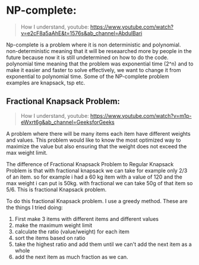 # NP-complete:

>How I understand, youtube: https://www.youtube.com/watch?v=e2cF8a5aAhE&t=1576s&ab_channel=AbdulBari

Np-complete is a problem where it is non deterministic and polynomial. non-deterministic meaning that it will be reseaarched more by people in the future because now it is still undetermined on how to do the code. polynomial time meaning that the problem was exponential time (2^n) and to make it easier and faster to solve effectively, we want to change it from exponential to polynomial time. Some of the NP-complete problem examples are knapsack, tsp etc.

## Fractional Knapsack Problem:

>How I understand, youtube: https://www.youtube.com/watch?v=m1p-eWxrt6g&ab_channel=GeeksforGeeks

A problem where there will be many items each item have different weights and values. This problem would like to know the most optimized way to maximize the value but also ensuring that the weight does not exceed the max weight limit.

The difference of Fractional Knapsack Problem to Regular Knapsack Problem is that with fractional knapsack we can take for example only 2/3 of an item. so for example i had a 60 kg item with a value of 120 and the max weight i can put is 50kg. with fractional we can take 50g of that item so 5/6. This is fractional Knapsack problem.

To do  this fractional Knapsack problem. I use a greedy method. These are the things I tried doing:
1. First make 3 items with different items and different values
2. make the maximum weight limit
3. calculate the ratio (value/weight) for each item
4. sort the items based on ratio
5. take the highest ratio and add them until we can't add the next item as a whole
6. add the next item as much fraction as we can.